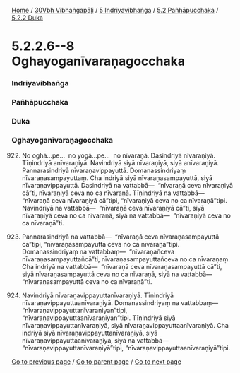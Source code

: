 
[Home](/) / [30Vbh Vibhaṅgapāḷi](/tipitaka/30Vbh.md) / [5 Indriyavibhaṅga](/tipitaka/30Vbh/5.md) / [5.2 Pañhāpucchaka](/tipitaka/30Vbh/5/5.2.md) / [5.2.2 Duka](/tipitaka/30Vbh/5/5.2/5.2.2.md)

# 5.2.2.6--8 Oghayoganīvaraṇagocchaka

### Indriyavibhaṅga

### Pañhāpucchaka

### Duka

### Oghayoganīvaraṇagocchaka

922. No oghā…pe…  no yogā…pe…  no nīvaraṇā. Dasindriyā nīvaraṇiyā. Tīṇindriyā anīvaraṇiyā. Navindriyā siyā nīvaraṇiyā, siyā anīvaraṇiyā. Pannarasindriyā nīvaraṇavippayuttā. Domanassindriyaṃ nīvaraṇasampayuttaṃ. Cha indriyā siyā nīvaraṇasampayuttā, siyā nīvaraṇavippayuttā. Dasindriyā na vattabbā—  “nīvaraṇā ceva nīvaraṇiyā cā”ti, nīvaraṇiyā ceva no ca nīvaraṇā. Tīṇindriyā na vattabbā—  “nīvaraṇā ceva nīvaraṇiyā cā”tipi, “nīvaraṇiyā ceva no ca nīvaraṇā”tipi. Navindriyā na vattabbā—  “nīvaraṇā ceva nīvaraṇiyā cā”ti, siyā nīvaraṇiyā ceva no ca nīvaraṇā, siyā na vattabbā—  “nīvaraṇiyā ceva no ca nīvaraṇā”ti.

923. Pannarasindriyā na vattabbā—  “nīvaraṇā ceva nīvaraṇasampayuttā cā”tipi, “nīvaraṇasampayuttā ceva no ca nīvaraṇā”tipi. Domanassindriyaṃ na vattabbaṃ—  “nīvaraṇañceva nīvaraṇasampayuttañcā”ti, nīvaraṇasampayuttañceva no ca nīvaraṇaṃ. Cha indriyā na vattabbā—  “nīvaraṇā ceva nīvaraṇasampayuttā cā”ti, siyā nīvaraṇasampayuttā ceva no ca nīvaraṇā, siyā na vattabbā—  “nīvaraṇasampayuttā ceva no ca nīvaraṇā”ti.

924. Navindriyā nīvaraṇavippayuttanīvaraṇiyā. Tīṇindriyā nīvaraṇavippayuttaanīvaraṇiyā. Domanassindriyaṃ na vattabbaṃ—  “nīvaraṇavippayuttanīvaraṇiyan”tipi, “nīvaraṇavippayuttaanīvaraṇiyan”tipi. Tīṇindriyā siyā nīvaraṇavippayuttanīvaraṇiyā, siyā nīvaraṇavippayuttaanīvaraṇiyā. Cha indriyā siyā nīvaraṇavippayuttanīvaraṇiyā, siyā nīvaraṇavippayuttaanīvaraṇiyā, siyā na vattabbā—  “nīvaraṇavippayuttanīvaraṇiyā”tipi, “nīvaraṇavippayuttaanīvaraṇiyā”tipi.

[Go to previous page](/tipitaka/30Vbh/5/5.2/5.2.2/5.2.2.5.md) / [Go to parent page](/tipitaka/30Vbh/5/5.2/5.2.2.md) / [Go to next page](/tipitaka/30Vbh/5/5.2/5.2.2/5.2.2.9.md)


